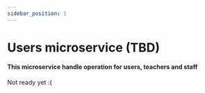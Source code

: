 ```yaml
---
sidebar_position: 1
---
```


# Users microservice (TBD)
#### This microservice handle operation for users, teachers and staff

Not ready yet :(

